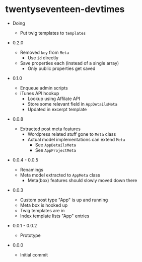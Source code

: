 # twentyseventeen-devtimes

* Doing

    + Put twig templates to `templates`
    
* 0.2.0

    + Removed `key` from `Meta`  
        + Use `id` directly
    + Save properties each (instead of a single array)
        + Only public properties get saved 

* 0.1.0

    + Enqueue admin scripts 
    + iTunes API hookup
        + Lookup using Affilate API
        + Store some relevant field in `AppDetailsMeta`
        + Updated in excerpt template

* 0.0.8

    + Extracted post meta features
        + Wordpress related stuff gone to `Meta` class
        + Actual model implementations can extend `Meta`
            + See `AppDetailsMeta`
            + See `AppProjectMeta`            

* 0.0.4 - 0.0.5

    + Renamings
    + Meta model extracted to `AppMeta` class
        + Meta(box) features should slowly moved down there

* 0.0.3

    + Custom post type "App" is up and running
    + Meta box is hooked up
    + Twig templates are in
    + Index template lists "App" entries

* 0.0.1 - 0.0.2

    + Prototype

* 0.0.0

    + Initial commit